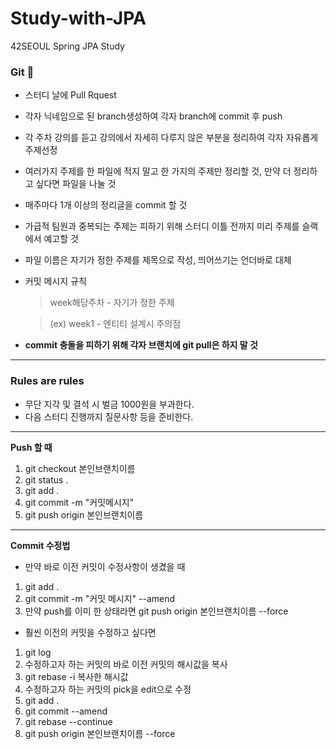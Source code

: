 # Study-with-JPA

42SEOUL Spring JPA Study

### Git 🤿

- 스터디 날에 Pull Rquest
- 각자 닉네임으로 된 branch생성하여 각자 branch에 commit 후 push
- 각 주차 강의를 듣고 강의에서 자세히 다루지 않은 부분을 정리하여 각자 자유롭게 주제선정
- 여러가지 주제를 한 파일에 적지 말고 한 가지의 주제만 정리할 것, 만약 더 정리하고 싶다면 파일을 나눌 것
- 매주마다 1개 이상의 정리글을 commit 할 것
- 가급적 팀원과 중복되는 주제는 피하기 위해 스터디 이틀 전까지 미리 주제를 슬랙에서 예고할 것
- 파일 이름은 자기가 정한 주제를 제목으로 작성, 띄어쓰기는 언더바로 대체

- 커밋 메시지 규칙

  > week해당주차 - 자기가 정한 주제

  > (ex) week1 - 엔티티 설계시 주의점

- **commit 충돌을 피하기 위해 각자 브랜치에 git pull은 하지 말 것**

---

### Rules are rules

- 무단 지각 및 결석 시 벌금 1000원을 부과한다.
- 다음 스터디 진행까지 질문사항 등을 준비한다.

---

**Push 할 때**

1. git checkout 본인브랜치이름
2. git status .
3. git add .
4. git commit -m "커밋메시지"
5. git push origin 본인브랜치이름

---

**Commit 수정법**

- 만약 바로 이전 커밋이 수정사항이 생겼을 때

1. git add .
2. git commit -m "커밋 메시지" --amend
3. 만약 push를 이미 한 상태라면 git push origin 본인브랜치이름 --force

- 훨씬 이전의 커밋을 수정하고 싶다면

1. git log
2. 수정하고자 하는 커밋의 바로 이전 커밋의 해시값을 복사
3. git rebase -i 복사한 해시값
4. 수정하고자 하는 커밋의 pick을 edit으로 수정
5. git add .
6. git commit --amend
7. git rebase --continue
8. git push origin 본인브랜치이름 --force

